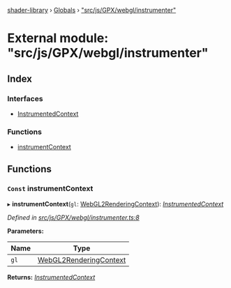 [shader-library](../README.md) › [Globals](../globals.md) › ["src/js/GPX/webgl/instrumenter"](_src_js_gpx_webgl_instrumenter_.md)

# External module: "src/js/GPX/webgl/instrumenter"

## Index

### Interfaces

* [InstrumentedContext](../interfaces/_src_js_gpx_webgl_instrumenter_.instrumentedcontext.md)

### Functions

* [instrumentContext](_src_js_gpx_webgl_instrumenter_.md#const-instrumentcontext)

## Functions

### `Const` instrumentContext

▸ **instrumentContext**(`gl`: [WebGL2RenderingContext](../interfaces/_src_js_gpx_webgl_instrumenter_.instrumentedcontext.md#webgl2renderingcontext)): *[InstrumentedContext](../interfaces/_src_js_gpx_webgl_instrumenter_.instrumentedcontext.md)*

*Defined in [src/js/GPX/webgl/instrumenter.ts:8](https://github.com/devjeetr/shader-lib-2/blob/ba2fd65/src/js/GPX/webgl/instrumenter.ts#L8)*

**Parameters:**

Name | Type |
------ | ------ |
`gl` | [WebGL2RenderingContext](../interfaces/_src_js_gpx_webgl_instrumenter_.instrumentedcontext.md#webgl2renderingcontext) |

**Returns:** *[InstrumentedContext](../interfaces/_src_js_gpx_webgl_instrumenter_.instrumentedcontext.md)*
